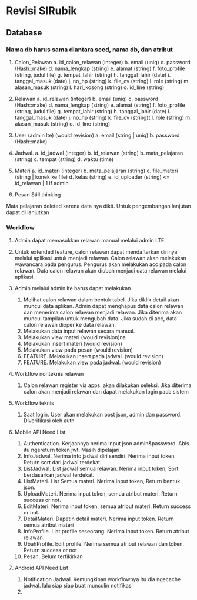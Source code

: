 # Revisi SIRubik

## Database

### Nama db harus sama diantara seed, nama db, dan atribut

1. Calon_Relawan
   a. id_calon_relawan (integer)
   b. email (uniq)
   c. password (Hash::make)
   d. nama_lengkap (string)
   e. alamat (string)
   f. foto_profile (string, judul file)
   g. tempat_lahir (string)
   h. tanggal_lahir (date)
   i. tanggal_masuk (date)
   j. no_hp (string)
   k. file_cv (string)
   l. role (string)
   m. alasan_masuk (string)
   l. hari_kosong (string)
   o. id_line (string)

2. Relawan
   a. id_relawan (integer)
   b. email (uniq)
   c. password (Hash::make)
   d. nama_lengkap (string)
   e. alamat (string)
   f. foto_profile (string, judul file)
   g. tempat_lahir (string)
   h. tanggal_lahir (date)
   i. tanggal_masuk (date) 
   j. no_hp (string)
   k. file_cv (string)t
   l. role (string)
   m. alasan_masuk (string)
   o. id_line (string)

3. User (admin lte) (would revision)
   a. email (string | uniq)
   b. password (Hash::make)

4. Jadwal.
   a. id_jadwal (integer)
   b. id_relawan (string)
   b. mata_pelajaran (string)
   c. tempat (string)
   d. waktu (time)

5. Materi
   a. id_materi (integer)
   b. mata_pelajaran (string)
   c. file_materi (string | konek ke file)
   d. kelas (string)
   e. id_uploader (string) <= id_relawan | 1 if admin

6. Pesan
   Still thinking

Mata pelajaran deleted karena data nya dikit. Untuk pengembangan lanjutan dapat di lanjutkan
   
### Workflow

1. Admin dapat memasukkan relawan manual melalui admin LTE.
2. Untuk extended feature, calon relawan dapat mendaftarkan dirinya melalui aplikasi untuk menjadi relawan. Calon relawan akan melakukan wawancara pada pengurus. Pengurus akan melakukan acc pada calon relawan. Data calon relawan akan diubah menjadi data relawan melalui aplikasi.
3. Admin melalui admin lte harus dapat melakukan
    1. Melihat calon relawan dalam bentuk tabel. Jika diklik detail akan muncul data aplikan. Admin dapat menghapus data calon relawan dan menerima calon relawan menjadi relawan. Jika diterima akan muncul tampilan untuk mengubah data. Jika sudah di acc, data calon relawan dioper ke data relawan.
    2. Melakukan data input relawan secara manual.
    3. Melakukan view materi (would revision)na
    4. Melakukan insert materi (would revision)
    5. Melakukan view pada pesan (would revision)
    6. FEATURE. Melakukan insert pada jadwal. (would revision)
    7. FEATURE. Melakukan view pada jadwal. (would revision)

4. Workflow nonteknis relawan
   1. Calon relawan register via apps. akan dilakukan seleksi. Jika diterima calon akan menjadi relawan dan dapat melakukan login pada sistem

5. Workflow teknis
   1. Saat login. User akan melakukan post json, admin dan password. Diverifikasi oleh auth

6. Mobile API Need List
   1. Authentication. Kerjaannya nerima input json admin&password. Abis itu ngereturn token jwt. Masih dipelajari
   2. InfoJadwal. Nerima info jadwal diri sendiri. Nerima input token. Return sort dari jadwal terdekat.
   3. ListJadwal. List jadwal semua relawan. Nerima input token, Sort berdasarkan jadwal terdekat.
   4. ListMateri. List Semua materi. Nerima input token, Return bentuk json.
   5. UploadMateri. Nerima input token, semua atribut materi. Return success or not.
   6. EditMateri. Nerima input token, semua atribut materi. Return success or not.
   7. DetailMateri. Dapetin detail materi. Nerima input token. Return semua atribut materi
   8. InfoProfile. Liat profile seseorang. Nerima input token. Return atribut relawan.
   9. UbahProfile. Edit profile. Nerima semua atribut relawan dan token. Return success or not
   10. Pesan. Belum terfikirkan

7. Android API Need List
   1. Notification Jadwal. Kemungkinan workflownya itu dia ngecache jadwal. lalu siap siap buat munculin notifikasi
   2. 